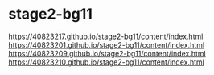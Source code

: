 # stage2-bg11
https://40823217.github.io/stage2-bg11/content/index.html
https://40823201.github.io/stage2-bg11/content/index.html
https://40823209.github.io/stage2-bg11/content/index.html
https://40823210.github.io/stage2-bg11/content/index.html

